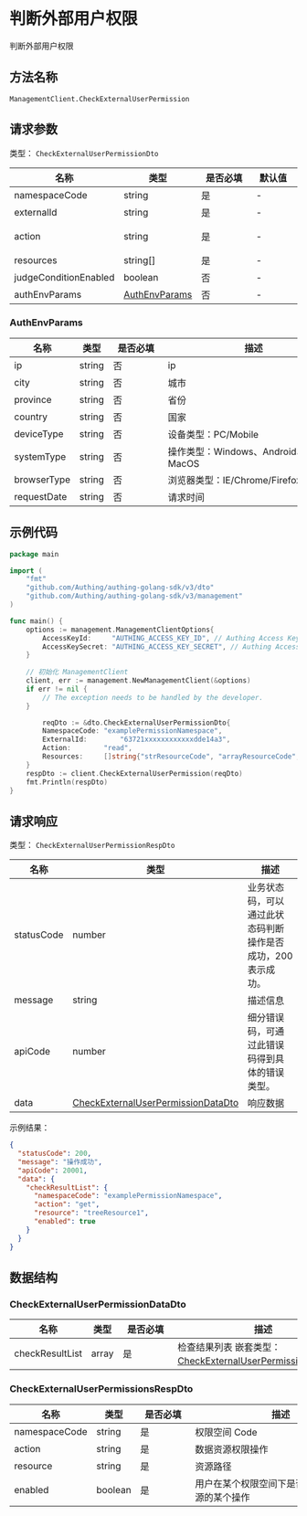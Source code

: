 # 判断外部用户权限

<!--
  警告⚠️：
  不要直接修改该文档，
  https://github.com/Authing/authing-docs-factory
  使用该项目进行生成
-->

<LastUpdated />

判断外部用户权限

## 方法名称

`ManagementClient.CheckExternalUserPermission`

## 请求参数

类型： `CheckExternalUserPermissionDto`


| 名称                    | 类型                                         | <div style="width:80px">是否必填</div> | <div style="width:60px">默认值</div> | <div style="width:300px">描述</div> | <div style="width:200px">示例值</div>                              |
|-----------------------|--------------------------------------------|------------------------------------|-----------------------------------|-----------------------------------|-----------------------------------------------------------------|
| namespaceCode         | string                                     | 是                                  | -                                 | 权限空间 Code                         | `examplePermissionNamespace`                                    |
| externalId            | string                                     | 是                                  | -                                 | 外部用户 ID                           | `63721xxxxxxxxxxxxdde14a3`                                      |
| action                | string                                     | 是                                  | -                                 | 数据资源权限操作, read、get、write 等动作      | `get`                                                           |
| resources             | string[]                                   | 是                                  | -                                 | 数据资源路径列表,                         | `["treeResourceCode1/StructCode1/resourceStructChildrenCode1"]` |
| judgeConditionEnabled | boolean                                    | 否                                  | -                                 | 是否开启条件判断，默认 false 不开启             | `true`                                                          |
| authEnvParams         | <a href="#AuthEnvParams">AuthEnvParams</a> | 否                                  | -                                 | 条件环境属性，若开启条件判断则使用                 | `{"ip":"127.0.0.1"}`                                            |


### <a id="AuthEnvParams"></a> AuthEnvParams

| 名称          | 类型     | <div style="width:80px">是否必填</div> | <div style="width:300px">描述</div> | <div style="width:200px">示例值</div> |
|-------------|--------|------------------------------------|-----------------------------------|------------------------------------|
| ip          | string | 否                                  | ip                                | `127.0.0.1`                        |
| city        | string | 否                                  | 城市                                | `北京`                               |
| province    | string | 否                                  | 省份                                | `湖北`                               |
| country     | string | 否                                  | 国家                                | `中国`                               |
| deviceType  | string | 否                                  | 设备类型：PC/Mobile                    | PC                                 |
| systemType  | string | 否                                  | 操作类型：Windows、Android、iOS、MacOS    | Windows                            |
| browserType | string | 否                                  | 浏览器类型：IE/Chrome/Firefox           | IE                                 |
| requestDate | string | 否                                  | 请求时间                              | `2022-07-03T02:20:30.000Z`         |


## 示例代码

```go
package main

import (
	"fmt"
	"github.com/Authing/authing-golang-sdk/v3/dto"
	"github.com/Authing/authing-golang-sdk/v3/management"
)

func main() {
	options := management.ManagementClientOptions{
		AccessKeyId:     "AUTHING_ACCESS_KEY_ID", // Authing Access Key ID
		AccessKeySecret: "AUTHING_ACCESS_KEY_SECRET", // Authing Access Key Secret
	}
	
	// 初始化 ManagementClient
	client, err := management.NewManagementClient(&options)
	if err != nil {
		// The exception needs to be handled by the developer.
	}

		reqDto := &dto.CheckExternalUserPermissionDto{
		NamespaceCode: "examplePermissionNamespace",
		ExternalId:        "63721xxxxxxxxxxxxdde14a3",
		Action:        "read",
		Resources:     []string{"strResourceCode", "arrayResourceCode", "/treeResourceCode/structCode/resourceStructChildrenCode"},
	}
	respDto := client.CheckExternalUserPermission(reqDto)
	fmt.Println(respDto)
}
```


## 请求响应

类型： `CheckExternalUserPermissionRespDto`

| 名称         | 类型                                                                                   | 描述                               |
|------------|--------------------------------------------------------------------------------------|----------------------------------|
| statusCode | number                                                                               | 业务状态码，可以通过此状态码判断操作是否成功，200 表示成功。 |
| message    | string                                                                               | 描述信息                             |
| apiCode    | number                                                                               | 细分错误码，可通过此错误码得到具体的错误类型。          |
| data       | <a href="#CheckExternalUserPermissionDataDto">CheckExternalUserPermissionDataDto</a> | 响应数据                             |



示例结果：

```json
{
  "statusCode": 200,
  "message": "操作成功",
  "apiCode": 20001,
  "data": {
    "checkResultList": {
      "namespaceCode": "examplePermissionNamespace",
      "action": "get",
      "resource": "treeResource1",
      "enabled": true
    }
  }
}
```

## 数据结构


### <a id="CheckExternalUserPermissionDataDto"></a> CheckExternalUserPermissionDataDto

| 名称              | 类型    | <div style="width:80px">是否必填</div> | <div style="width:300px">描述</div>                                                                   | <div style="width:200px">示例值</div> |
|-----------------|-------|------------------------------------|-----------------------------------------------------------------------------------------------------|------------------------------------|
| checkResultList | array | 是                                  | 检查结果列表 嵌套类型：<a href="#CheckExternalUserPermissionsRespDto">CheckExternalUserPermissionsRespDto</a>。 |                                    |


### <a id="CheckExternalUserPermissionsRespDto"></a> CheckExternalUserPermissionsRespDto

| 名称            | 类型      | <div style="width:80px">是否必填</div> | <div style="width:300px">描述</div> | <div style="width:200px">示例值</div> |
|---------------|---------|------------------------------------|-----------------------------------|------------------------------------|
| namespaceCode | string  | 是                                  | 权限空间 Code                         | `examplePermissionNamespace`       |
| action        | string  | 是                                  | 数据资源权限操作                          | `get`                              |
| resource      | string  | 是                                  | 资源路径                              | `treeResource1`                    |
| enabled       | boolean | 是                                  | 用户在某个权限空间下是否具有该数据资源的某个操作          | `true`                             |


